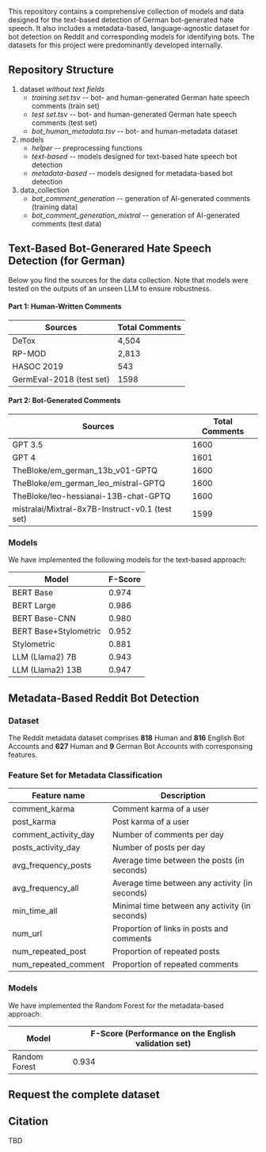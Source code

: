 
This repository contains a comprehensive collection of models and data designed for the text-based detection of German bot-generated hate speech. It also includes a metadata-based, language-agnostic dataset for bot detection on Reddit and corresponding models for identifying bots. The datasets for this project were predominantly developed internally. 

## Repository Structure

1. dataset *without text fields*
   - *training set.tsv* -- bot- and human-generated German hate speech comments (train set)
   - *test set.tsv* -- bot- and human-generated German hate speech comments (test set)
   - *bot_human_metadata.tsv* -- bot- and human-metadata dataset
2. models
   - *helper* -- preprocessing functions
   - *text-based* -- models designed for text-based hate speech bot detection
   - *metadata-based* -- models designed for metadata-based bot detection
3. data_collection
   - *bot_comment_generation* -- generation of AI-generated comments (training data)
   - *bot_comment_generation_mixtral* -- generation of AI-generated comments (test data)


## Text-Based Bot-Generared Hate Speech Detection (for German) 

Below you find the sources for the data collection. Note that models were tested on the outputs of an unseen LLM to ensure robustness.

#### Part 1: Human-Written Comments

| Sources                     | Total Comments |
|-----------------------------|----------------|
| DeTox                       | 4,504          | 
| RP-MOD                      | 2,813          |
| HASOC 2019                  | 543            |
| GermEval-2018 (test set)    | 1598           |

#### Part 2: Bot-Generated Comments

| Sources                                          | Total Comments |
|--------------------------------------------------|----------------|
| GPT 3.5                                          | 1600           |
| GPT 4                                            | 1601           |
| TheBloke/em_german_13b_v01-GPTQ                  | 1600           |
| TheBloke/em_german_leo_mistral-GPTQ              | 1600           |
| TheBloke/leo-hessianai-13B-chat-GPTQ             | 1600           |
| mistralai/Mixtral-8x7B-Instruct-v0.1 (test set)  | 1599           |

### Models

We have implemented the following models for the text-based approach:

| Model                 | F-Score |
|-----------------------|-------- |
| BERT Base             | 0.974   | 
| BERT Large            | 0.986   |
| BERT Base-CNN         | 0.980   |
| BERT Base+Stylometric | 0.952   |
| Stylometric           | 0.881   |
| LLM (Llama2) 7B       | 0.943   |
| LLM (Llama2) 13B      | 0.947   |

## Metadata-Based Reddit Bot Detection

### Dataset

The Reddit metadata dataset comprises **818** Human and **816** English Bot Accounts and **627** Human and **9** German Bot Accounts with corresponsing features.

### Feature Set for Metadata Classification

| Feature name            | Description                                            |
|-------------------------|--------------------------------------------------------|
| comment_karma           | Comment karma of a user                                |
| post_karma              | Post karma of a user                                   |
| comment_activity_day    | Number of comments per day                             |
| posts_activity_day      | Number of posts per day                                |
| avg_frequency_posts     | Average time between the posts (in seconds)            | 
| avg_frequency_all       | Average time between any activity (in seconds)         |
| min_time_all            | Minimal time between any activity (in seconds)         | 
| num_url                 | Proportion of links in posts and comments              | 
| num_repeated_post       | Proportion of repeated posts                           | 
| num_repeated_comment    | Proportion of repeated comments                        |

### Models

We have implemented the Random Forest for the metadata-based approach:

| Model             | F-Score (Performance on the English validation set) |
|-------------------|-------- |
| Random Forest     | 0.934   | 

## Request the complete dataset

## Citation

TBD
